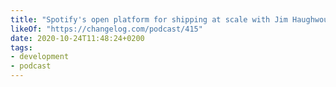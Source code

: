 ```yaml
---
title: "Spotify's open platform for shipping at scale with Jim Haughwout and Stefan Ålund (The Changelog #415) |> Changelog"
likeOf: "https://changelog.com/podcast/415"
date: 2020-10-24T11:48:24+0200
tags:
- development
- podcast
---
```

